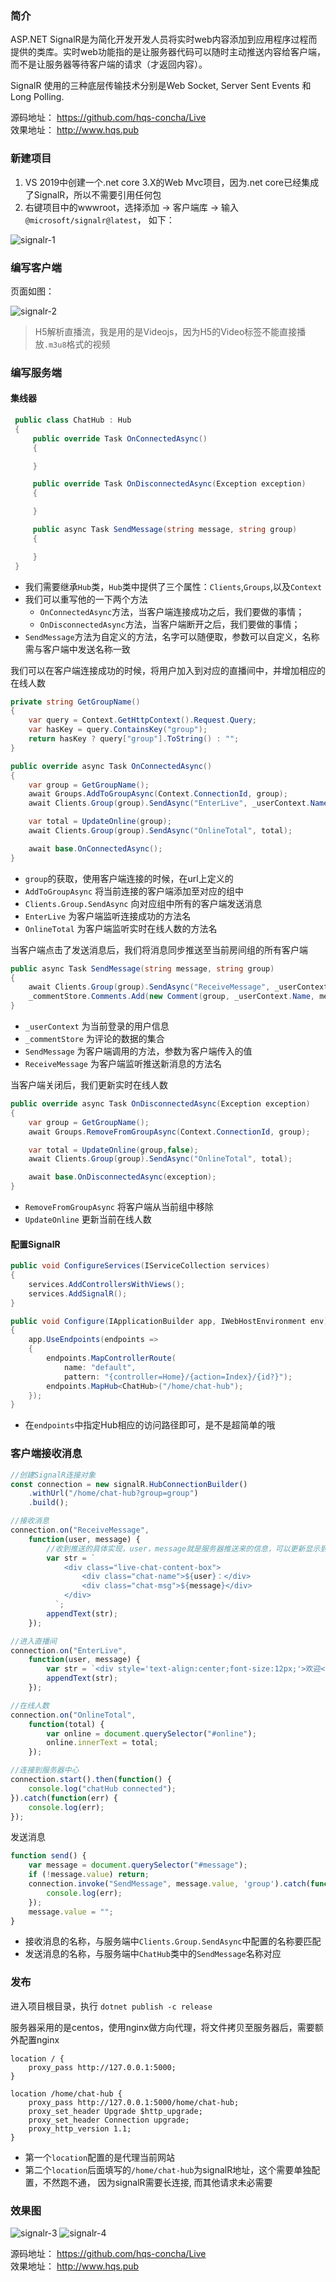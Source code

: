 ### 简介

ASP.NET SignalR是为简化开发开发人员将实时web内容添加到应用程序过程而提供的类库。实时web功能指的是让服务器代码可以随时主动推送内容给客户端，而不是让服务器等待客户端的请求（才返回内容）。

SignalR 使用的三种底层传输技术分别是Web Socket, Server Sent Events 和 Long Polling.

源码地址： https://github.com/hqs-concha/Live </br>
效果地址： http://www.hqs.pub

### 新建项目

1. VS 2019中创建一个.net core 3.X的Web Mvc项目，因为.net core已经集成了SignalR，所以不需要引用任何包
2. 右键项目中的wwwroot，选择添加 -> 客户端库 -> 输入 `@microsoft/signalr@latest`， 如下：

![signalr-1](https://oss.hqs.pub/blog/signalr-1_1595318961663.png)

### 编写客户端

页面如图：

![signalr-2](https://oss.hqs.pub/blog/signalr-2_1595320845492.png)

> H5解析直播流，我是用的是Videojs，因为H5的Video标签不能直接播放`.m3u8`格式的视频

### 编写服务端

#### 集线器

``` csharp
 public class ChatHub : Hub
 {
     public override Task OnConnectedAsync()
     {

     }

     public override Task OnDisconnectedAsync(Exception exception)
     {

     }

     public async Task SendMessage(string message, string group)
     {

     }
 }
```

* 我们需要继承`Hub`类，`Hub`类中提供了三个属性：`Clients`,`Groups`,以及`Context`
* 我们可以重写他的一下两个方法
  * `OnConnectedAsync`方法，当客户端连接成功之后，我们要做的事情；
  * `OnDisconnectedAsync`方法，当客户端断开之后，我们要做的事情；
* `SendMessage`方法为自定义的方法，名字可以随便取，参数可以自定义，名称需与客户端中发送名称一致

我们可以在客户端连接成功的时候，将用户加入到对应的直播间中，并增加相应的在线人数

``` csharp
private string GetGroupName()
{
    var query = Context.GetHttpContext().Request.Query;
    var hasKey = query.ContainsKey("group");
    return hasKey ? query["group"].ToString() : "";
}

public override async Task OnConnectedAsync()
{
    var group = GetGroupName();
    await Groups.AddToGroupAsync(Context.ConnectionId, group);
    await Clients.Group(group).SendAsync("EnterLive", _userContext.Name, "进入了直播间");

    var total = UpdateOnline(group);
    await Clients.Group(group).SendAsync("OnlineTotal", total);

    await base.OnConnectedAsync();
}
```
* `group`的获取，使用客户端连接的时候，在url上定义的
* `AddToGroupAsync` 将当前连接的客户端添加至对应的组中
* `Clients.Group.SendAsync` 向对应组中所有的客户端发送消息
* `EnterLive` 为客户端监听连接成功的方法名
* `OnlineTotal` 为客户端监听实时在线人数的方法名

当客户端点击了发送消息后，我们将消息同步推送至当前房间组的所有客户端

``` csharp
public async Task SendMessage(string message, string group)
{
    await Clients.Group(group).SendAsync("ReceiveMessage", _userContext.Name, message);
    _commentStore.Comments.Add(new Comment(group, _userContext.Name, message));
}
```
* `_userContext` 为当前登录的用户信息
* `_commentStore` 为评论的数据的集合
* `SendMessage` 为客户端调用的方法，参数为客户端传入的值
* `ReceiveMessage` 为客户端监听推送新消息的方法名

当客户端关闭后，我们更新实时在线人数

``` csharp
public override async Task OnDisconnectedAsync(Exception exception)
{
    var group = GetGroupName();
    await Groups.RemoveFromGroupAsync(Context.ConnectionId, group);

    var total = UpdateOnline(group,false);
    await Clients.Group(group).SendAsync("OnlineTotal", total);

    await base.OnDisconnectedAsync(exception);
}
```

* `RemoveFromGroupAsync` 将客户端从当前组中移除
* `UpdateOnline` 更新当前在线人数

#### 配置SignalR

``` csharp
public void ConfigureServices(IServiceCollection services)
{
    services.AddControllersWithViews();
    services.AddSignalR();
}

public void Configure(IApplicationBuilder app, IWebHostEnvironment env)
{
    app.UseEndpoints(endpoints =>
    {
        endpoints.MapControllerRoute(
            name: "default",
            pattern: "{controller=Home}/{action=Index}/{id?}");
        endpoints.MapHub<ChatHub>("/home/chat-hub");
    });    
}
```

* 在`endpoints`中指定Hub相应的访问路径即可，是不是超简单的哦

### 客户端接收消息

``` js
//创建SignalR连接对象
const connection = new signalR.HubConnectionBuilder()
    .withUrl("/home/chat-hub?group=group")
    .build();

//接收消息
connection.on("ReceiveMessage",
    function(user, message) {
        //收到推送的具体实现，user，message就是服务器推送来的信息，可以更新显示到前端页面中。
        var str = `
            <div class="live-chat-content-box">
                <div class="chat-name">${user}：</div>
                <div class="chat-msg">${message}</div>
            </div>
          `;
        appendText(str);
    });

//进入直播间
connection.on("EnterLive",
    function(user, message) {
        var str = `<div style='text-align:center;font-size:12px;'>欢迎<span style='color:red'> ${user} </span>${message}</div>`;
        appendText(str);
    });

//在线人数 
connection.on("OnlineTotal",
    function(total) {
        var online = document.querySelector("#online");
        online.innerText = total;
    });

//连接到服务器中心
connection.start().then(function() {
    console.log("chatHub connected");
}).catch(function(err) {
    console.log(err);
});
```

发送消息

``` js
function send() {
    var message = document.querySelector("#message");
    if (!message.value) return;
    connection.invoke("SendMessage", message.value, 'group').catch(function(err) {
        console.log(err);
    });
    message.value = "";
}
```

* 接收消息的名称，与服务端中`Clients.Group.SendAsync`中配置的名称要匹配
* 发送消息的名称，与服务端中`ChatHub`类中的`SendMessage`名称对应

### 发布

进入项目根目录，执行 `dotnet publish -c release`

服务器采用的是centos，使用nginx做方向代理，将文件拷贝至服务器后，需要额外配置nginx

``` nginx
location / {
    proxy_pass http://127.0.0.1:5000;
}

location /home/chat-hub {
    proxy_pass http://127.0.0.1:5000/home/chat-hub;
    proxy_set_header Upgrade $http_upgrade;
    proxy_set_header Connection upgrade;
    proxy_http_version 1.1;
}
```

* 第一个`location`配置的是代理当前网站
* 第二个`location`后面填写的`/home/chat-hub`为signalR地址，这个需要单独配置，不然跑不通， 因为signalR需要长连接, 而其他请求未必需要

### 效果图

![signalr-3](https://oss.hqs.pub/blog/signalr-3_1595322254336.png)
![signalr-4](https://oss.hqs.pub/blog/signalr-4_1595322272151.png)

源码地址： https://github.com/hqs-concha/Live </br>
效果地址： http://www.hqs.pub
